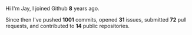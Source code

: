 Hi I'm Jay, I joined Github **8** years ago.

Since then I've pushed **1001** commits, opened **31** issues, submitted **72** pull requests, and contributed to **14** public repositories.
